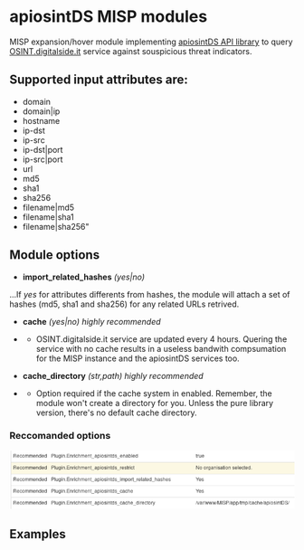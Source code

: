 # apiosintDS MISP modules

MISP expansion/hover module implementing [apiosintDS API library](https://github.com/davidonzo/apiosintDS) to query [OSINT.digitalside.it](https://osint.digitalside.it) service against souspicious threat indicators.

## Supported input attributes are:
* domain
* domain|ip
* hostname
* ip-dst
* ip-src
* ip-dst|port
* ip-src|port
* url
* md5
* sha1
* sha256
* filename|md5
* filename|sha1
* filename|sha256"

## Module options
* **import_related_hashes** *(yes|no)*

...If *yes* for attributes differents from hashes, the module will attach a set of hashes (md5, sha1 and sha256) for any related URLs retrived.

* **cache** *(yes|no)* *highly recommended*
* * OSINT.digitalside.it service are updated every 4 hours. Quering the service with no cache results in a useless bandwith compsumation for the MISP instance and the apiosintDS services too.

* **cache_directory** *(str,path)* *highly recommended*
* * Option required if the cache system in enabled. Remember, the module won't create a directory for you. Unless the pure library version, there's no default cache directory.

### Reccomanded options
![Module Options](https://raw.githubusercontent.com/davidonzo/host/master/module_optionsGOOD.png)

## Examples

### 
